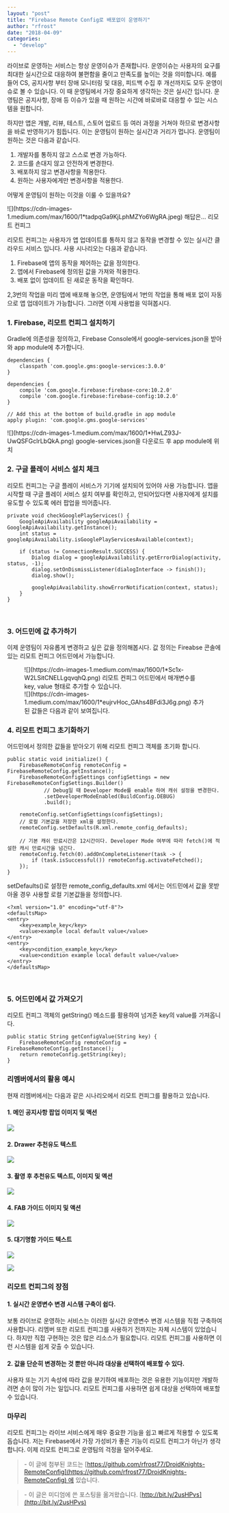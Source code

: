 ```yaml
---
layout: "post"
title: "Firebase Remote Config로 배포없이 운영하기"
author: "rfrost"
date: "2018-04-09"
categories: 
  - "develop"
---
```


라이브로 운영하는 서비스는 항상 운영이슈가 존재합니다. 운영이슈는 사용자의 요구를 최대한 실시간으로 대응하여 불편함을 줄이고 만족도를 높이는 것을 의미합니다. 예를 들어 CS, 공지사항 부터 장애 모니터링 및 대응, 피드백 수집 후 개선까지도 모두 운영이슈로 볼 수 있습니다. 이 때 운영팀에서 가장 중요하게 생각하는 것은 실시간 입니다. 운영팀은 공지사항, 장애 등 이슈가 있을 때 원하는 시간에 바로바로 대응할 수 있는 시스템을 원합니다.

하지만 앱은 개발, 리뷰, 테스트, 스토어 업로드 등 여러 과정을 거쳐야 하므로 변경사항을 바로 반영하기가 힘듭니다. 이는 운영팀이 원하는 실시간과 거리가 멉니다. 운영팀이 원하는 것은 다음과 같습니다.

1. 개발자를 통하지 않고 스스로 변경 가능하다.
2. 코드를 손대지 않고 안전하게 변경한다.
3. 배포하지 않고 변경사항을 적용한다.
4. 원하는 사용자에게만 변경사항을 적용한다.

어떻게 운영팀이 원하는 이것을 이룰 수 있을까요?

<caption id="" align="aligncenter" width="1600">![](https://cdn-images-1.medium.com/max/1600/1*tadpqGa9KjLphMZYo6WgRA.jpeg) 해답은... 리모트 컨피그</caption>

리모트 컨피그는 사용자가 앱 업데이트를 통하지 않고 동작을 변경할 수 있는 실시간 클라우드 서비스 입니다. 사용 시나리오는 다음과 같습니다.

1. Firebase에 앱의 동작을 제어하는 값을 정의한다.
2. 앱에서 Firebase에 정의된 값을 가져와 적용한다.
3. 배포 없이 업데이트 된 새로운 동작을 확인하다.

2,3번의 작업을 미리 앱에 배포해 놓으면, 운영팀에서 1번의 작업을 통해 배포 없이 자동으로 앱 업데이트가 가능합니다. 그러면 이제 사용법을 익혀봅시다.

### 1\. Firebase, 리모트 컨피그 설치하기

Gradle에 의존성을 정의하고, Firebase Console에서 google-services.json을 받아와 app module에 추가합니다.

```
dependencies {
    classpath 'com.google.gms:google-services:3.0.0'
}
```

```
dependencies {
    compile 'com.google.firebase:firebase-core:10.2.0'
    compile 'com.google.firebase:firebase-config:10.2.0'
}

// Add this at the bottom of build.gradle in app module
apply plugin: 'com.google.gms.google-services'
```

<caption id="" align="aligncenter" width="1600">![](https://cdn-images-1.medium.com/max/1600/1*HwLZ93J-UwQSFGclrLbQkA.png) google-services.json을 다운로드 후 app module에 위치</caption>

### 2\. 구글 플레이 서비스 설치 체크

리모트 컨피그는 구글 플레이 서비스가 기기에 설치되어 있어야 사용 가능합니다. 앱을 시작할 때 구글 플레이 서비스 설치 여부를 확인하고, 안되어있다면 사용자에게 설치를 유도할 수 있도록 에러 팝업을 띄어줍니다.

```
private void checkGooglePlayServices() {
    GoogleApiAvailability googleApiAvailability = GoogleApiAvailability.getInstance();
    int status = googleApiAvailability.isGooglePlayServicesAvailable(context);

    if (status != ConnectionResult.SUCCESS) {
        Dialog dialog = googleApiAvailability.getErrorDialog(activity, status, -1);
        dialog.setOnDismissListener(dialogInterface -> finish());
        dialog.show();

        googleApiAvailability.showErrorNotification(context, status);
    }
}
```

 

### 3\. 어드민에 값 추가하기

이제 운영팀이 자유롭게 변경하고 싶은 값을 정의해봅시다. 값 정의는 Fireabse 콘솔에 있는 리모트 컨피그 어드민에서 가능합니다.

<figure>

<caption id="" align="aligncenter" width="1600">![](https://cdn-images-1.medium.com/max/1600/1*Sc1x-W2LSitCNELLgqvqhQ.png) 리모트 컨피그 어드민에서 매개변수를 key, value 형태로 추가할 수 있습니다.</caption>

<figcaption>



<caption id="" align="aligncenter" width="1600">![](https://cdn-images-1.medium.com/max/1600/1*eujrvHoc_GAhs4BFdi3J6g.png) 추가된 값들은 다음과 같이 보여집니다.</caption>



</figcaption>



</figure>

### 4\. 리모트 컨피그 초기화하기

어드민에서 정의한 값들을 받아오기 위해 리모트 컨피그 객체를 초기화 합니다.

```
public static void initialize() {
    FirebaseRemoteConfig remoteConfig = FirebaseRemoteConfig.getInstance();
    FirebaseRemoteConfigSettings configSettings = new FirebaseRemoteConfigSettings.Builder()
            // Debug일 때 Developer Mode를 enable 하여 캐쉬 설정을 변경한다.
            .setDeveloperModeEnabled(BuildConfig.DEBUG)
            .build();

    remoteConfig.setConfigSettings(configSettings);
    // 로컬 기본값을 저장한 xml을 설정한다.
    remoteConfig.setDefaults(R.xml.remote_config_defaults);

    // 기본 캐쉬 만료시간은 12시간이다. Developer Mode 여부에 따라 fetch()에 적설한 캐시 만료시간을 넘긴다.
    remoteConfig.fetch(0).addOnCompleteListener(task -> {
        if (task.isSuccessful()) remoteConfig.activateFetched();
    });
}
```

setDefaults()로 설정한 remote\_config\_defaults.xml 에서는 어드민에서 값을 못받아올 경우 사용할 로컬 기본값들을 정의합니다.

```
<?xml version="1.0" encoding="utf-8"?>
<defaultsMap>
<entry>
    <key>example_key</key>
    <value>example local default value</value>
</entry>
<entry>
    <key>condition_example_key</key>
    <value>condition example local default value</value>
</entry>
</defaultsMap>
```

 

### 5\. 어드민에서 값 가져오기

리모트 컨피그 객체의 getString() 메소드를 활용하여 넘겨준 key의 value를 가져옵니다.

```
public static String getConfigValue(String key) {
    FirebaseRemoteConfig remoteConfig = FirebaseRemoteConfig.getInstance();
    return remoteConfig.getString(key);
}
```

### 리멤버에서의 활용 예시

현재 리멤버에서는 다음과 같은 시나리오에서 리모트 컨피그를 활용하고 있습니다.

#### 1\. 메인 공지사항 팝업 이미지 및 액션

![](https://cdn-images-1.medium.com/max/1600/1*4Nke7QJjcHtVrY00oAhbVw.png)

#### 2\. Drawer 추천유도 텍스트

![](https://cdn-images-1.medium.com/max/1600/1*51OLlpcxdoQJPc_onVu6gQ.png)

#### 3\. 촬영 후 추천유도 텍스트, 이미지 및 액션

![](https://cdn-images-1.medium.com/max/1600/1*woMr0GB9XjTCdekR66V3lQ.png)

#### 4\. FAB 가이드 이미지 및 액션

![](https://cdn-images-1.medium.com/max/1600/1*AUIopIeFfevdP0Px7YrpFw.png)

#### 5\. 대기명함 가이드 텍스트

![](https://cdn-images-1.medium.com/max/1200/1*MF3mZlOk0oOnyPjK6RWfYw.png)

![](https://cdn-images-1.medium.com/max/1200/1*zeFioOHYR16x_LutWWkWqQ.png)

### 리모트 컨피그의 장점

#### 1\. 실시간 운영변수 변경 시스템 구축이 쉽다.

보통 라이브로 운영하는 서비스는 이러한 실시간 운영변수 변경 시스템을 직접 구축하여 사용합니다. 리멤버 또한 리모트 컨피그를 사용하기 전까지는 자체 시스템이 있었습니다. 하지만 직접 구현하는 것은 많은 리소스가 필요합니다. 리모트 컨피그를 사용하면 이런 시스템을 쉽게 갖출 수 있습니다.

#### 2\. 값을 단순히 변경하는 것 뿐만 아니라 대상을 선택하여 배포할 수 있다.

사용자 또는 기기 속성에 따라 값을 분기하여 배포하는 것은 유용한 기능이지만 개발하려면 손이 많이 가는 일입니다. 리모트 컨피그를 사용하면 쉽게 대상을 선택하여 배포할 수 있습니다.

### 마무리

리모트 컨피그는 라이브 서비스에게 매우 중요한 기능을 쉽고 빠르게 적용할 수 있도록 돕습니다. 저는 Firebase에서 가장 가성비가 좋은 기능이 리모트 컨피그가 아닌가 생각합니다. 이제 리모트 컨피그로 운영팀의 걱정을 덜어주세요.

> \- 이 글에 첨부된 코드는 [https://github.com/rfrost77/DroidKnights-RemoteConfig](https://github.com/rfrost77/DroidKnights-RemoteConfig) 에 있습니다.

> \- 이 글은 미디엄에 쓴 포스팅을 옮겨왔습니다. [http://bit.ly/2usHPvs](http://bit.ly/2usHPvs)
